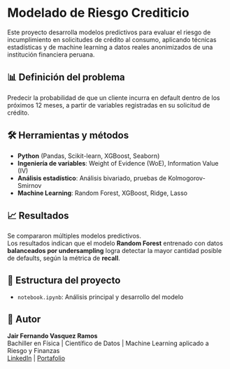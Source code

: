 # Modelado de Riesgo Crediticio

Este proyecto desarrolla modelos predictivos para evaluar el riesgo de incumplimiento en solicitudes de crédito al consumo, aplicando técnicas estadísticas y de machine learning a datos reales anonimizados de una institución financiera peruana.

## 📊 Definición del problema
Predecir la probabilidad de que un cliente incurra en default dentro de los próximos 12 meses, a partir de variables registradas en su solicitud de crédito.

## 🛠️ Herramientas y métodos
- **Python** (Pandas, Scikit-learn, XGBoost, Seaborn)
- **Ingeniería de variables**: Weight of Evidence (WoE), Information Value (IV)
- **Análisis estadístico**: Análisis bivariado, pruebas de Kolmogorov-Smirnov
- **Machine Learning**: Random Forest, XGBoost, Ridge, Lasso

## 📈 Resultados
Se compararon múltiples modelos predictivos.  
Los resultados indican que el modelo **Random Forest** entrenado con datos **balanceados por undersampling** logra detectar la mayor cantidad posible de defaults, según la métrica de **recall**.

## 📁 Estructura del proyecto
- `notebook.ipynb`: Análisis principal y desarrollo del modelo

## 🚀 Autor
**Jair Fernando Vasquez Ramos**  
Bachiller en Física | Científico de Datos | Machine Learning aplicado a Riesgo y Finanzas  
[LinkedIn](https://www.linkedin.com/in/jair-fernando-vasquez-ramos-a51a19293/) | [Portafolio](https://github.com/jairvasquezr?tab=repositories)

